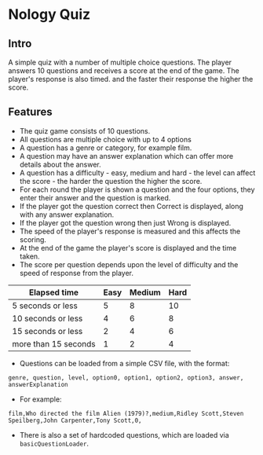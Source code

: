 # Nology Quiz

## Intro

A simple quiz with a number of multiple choice questions. The player answers 10 questions and receives a score
at the end of the game. The player's response is also timed. and the faster their response the higher the score.  

## Features

+ The quiz game consists of 10 questions.
+ All questions are multiple choice with up to 4 options 
+ A question has a genre or category, for example film. 
+ A question may have an answer explanation which can offer more details about the answer.
+ A question has a difficulty - easy, medium and hard - the level can affect the score - the harder the question the
higher the score.
+ For each round the player is shown a question and the four options, they enter their answer and the question is marked.
+ If the player got the question correct then Correct is displayed, along with any answer explanation.
+ If the player got the question wrong then just Wrong is displayed.
+ The speed of the player's response is measured and this affects the scoring.
+ At the end of the game the player's score is displayed and the time taken.
+ The score per question depends upon the level of difficulty and the speed of response from the player.

| Elapsed time               | Easy | Medium | Hard |
|----------------------------| ---- | ----- | ----- |
| 5 seconds or less          | 5 | 8 | 10 |
| 10 seconds or less         | 4 | 6 | 8 |
| 15 seconds or less         | 2 | 4 | 6 |
| more than 15 seconds       | 1 | 2 | 4 |

+ Questions can be loaded from a simple CSV file, with the format:

`genre, question, level, option0, option1, option2, option3, answer, answerExplanation`

+ For example:

`film,Who directed the film Alien (1979)?,medium,Ridley Scott,Steven Speilberg,John Carpenter,Tony Scott,0,`

+ There is also a set of hardcoded questions, which are loaded via `basicQuestionLoader`.